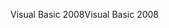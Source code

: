 <span data-ttu-id="20f0e-101">Visual Basic 2008</span><span class="sxs-lookup"><span data-stu-id="20f0e-101">Visual Basic 2008</span></span>